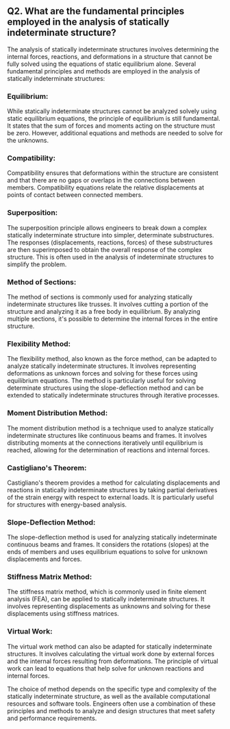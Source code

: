 ## Q2. What are the fundamental principles employed in the analysis of statically indeterminate structure?

The analysis of statically indeterminate structures involves determining the internal forces, reactions, and deformations in a structure that cannot be fully solved using the equations of static equilibrium alone. Several fundamental principles and methods are employed in the analysis of statically indeterminate structures:

### Equilibrium:
While statically indeterminate structures cannot be analyzed solvely using static equilibrium equations, the principle of equilibrium is still fundamental. It states that the sum of forces and moments acting on the structure must be zero. However, additional equations and methods are needed to solve for the unknowns.

### Compatibility:
Compatibility ensures that deformations within the structure are consistent and that there are no gaps or overlaps in the connections between members. Compatibility equations relate the relative displacements at points of contact between connected members.

### Superposition:
The superposition principle allows engineers to break down a complex statically indeterminate structure into simpler, determinate substructures. The responses (displacements, reactions, forces) of these substructures are then superimposed to obtain the overall response of the complex structure. This is often used in the analysis of indeterminate structures to simplify the problem.

### Method of Sections:
The method of sections is commonly used for analyzing statically indeterminate structures like trusses. It involves cutting a portion of the structure and analyzing it as a free body in equilibrium. By analyzing multiple sections, it's possible to determine the internal forces in the entire structure.

### Flexibility Method:
The flexibility method, also known as the force method, can be adapted to analyze statically indeterminate structures. It involves representing deformations as unknown forces and solving for these forces using equilibrium equations. The method is particularly useful for solving determinate structures using the slope-deflection method and can be extended to statically indeterminate structures through iterative processes.

### Moment Distribution Method:
The moment distribution method is a technique used to analyze statically indeterminate structures like continuous beams and frames. It involves distributing moments at the connections iteratively until equilibrium is reached, allowing for the determination of reactions and internal forces.

### Castigliano's Theorem:
Castigliano's theorem provides a method for calculating displacements and reactions in statically indeterminate structures by taking partial derivatives of the strain energy with respect to external loads. It is particularly useful for structures with energy-based analysis.

### Slope-Deflection Method:
The slope-deflection method is used for analyzing statically indeterminate continuous beams and frames. It considers the rotations (slopes) at the ends of members and uses equilibrium equations to solve for unknown displacements and forces.

### Stiffness Matrix Method:
The stiffness matrix method, which is commonly used in finite element analysis (FEA), can be applied to statically indeterminate structures. It involves representing displacements as unknowns and solving for these displacements using stiffness matrices.

### Virtual Work:
The virtual work method can also be adapted for statically indeterminate structures. It involves calculating the virtual work done by external forces and the internal forces resulting from deformations. The principle of virtual work can lead to equations that help solve for unknown reactions and internal forces.

The choice of method depends on the specific type and complexity of the statically indeterminate structure, as well as the available computational resources and software tools. Engineers often use a combination of these principles and methods to analyze and design structures that meet safety and performance requirements.


